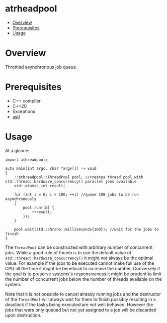 # atrheadpool

-   [Overview](#overview)
-   [Prerequisites](#prerequisites)
-   [Usage](#usage)

# Overview

Throttled asynchronous job queue.

# Prerequisites

-   C++ compiler
-   C++20
-   Exceptions
-   [astl](/projects/astl/readme.md)

# Usage

At a glance:

```
import athreadpool;

auto main(int argc, char *argv[]) -> void
{
    ::athreadpool::ThreadPool pool; //creates thread pool with std::thread::hardware_concurrency() parallel jobs available
    std::atomic_int result;

    for (int i = 0; i < 100; ++i) //queue 100 jobs to be run asynchronously
    {
        pool.run([&] {
            ++result;
        });
    }

    pool.wait(std::chrono::milliseconds{100}); //wait for the jobs to finish
}
```

The `ThreadPool` can be constructed with arbitrary number of concurrent jobs. While a good rule of thumb is to use the default value of `std::thread::hardware_concurrency()` it might not always be the optimal value. For example if the jobs to be executed cannot make full use of the CPU all the time it might be beneficial to increase the number. Conversely if the goal is to preserve systems's responsiveness it might be prudent to limit the number of concurrent jobs below the number of threads available on the system.

Note that it is not possible to cancel already running jobs and the destructor of the `ThreadPool` will always wait for them to finish possibly resulting in a deadlock if the tasks being executed are not well behaved. However the jobs that were only queued but not yet assigned to a job will be discarded upon destruction.
